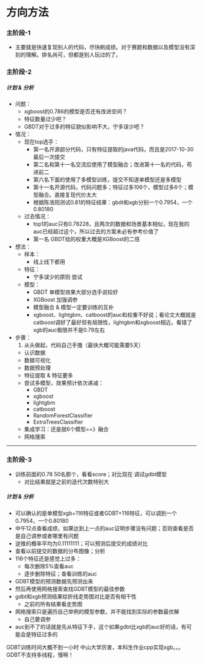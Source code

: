 # 方向方法

### 主阶段-1

- 主要就是快速复现别人的代码，尽快刷成绩。对于赛题和数据以及模型没有深刻的理解。排名尚可，但都是别人玩过的了。

### 主阶段-2

##### 计划 & 分析

- 问题：
  - xgboost的0.786的模型是否还有改进空间？
  - 特征数量过少吧？
  - GBDT对于过多的特征貌似影响不大，宁多误少吧？
- 情况：
  - 现在top选手：
    - 第一名开源部分代码，只有特征提取的java代码，而且是2017-10-30最后一次提交
    - 第二名和第十一名交流后使用了模型融合；改进第十一名的代码，苟进前二
    - 第六名下面的使用了多模型训练，提交不知道单模型还是多模型
    - 第十一名开源代码，代码问题多；特征过多106个，模型过多6个；模型融合。直接复现代价太大
    - 根据陈浩阳测试0.81的特征结果：gbdt和xgb分别一个0.7954，一个0.80180
  - 过去情况：
    - top1的auc只有0.78228，且两次的数据和场景基本相似，现在我的auc已经超过这个，所以过去的方案未必有参考价值了
    - 第一名 GBDT给的权重大概是XGBoost的二倍
- 想法：
  - 样本：
    - 线上线下都用
  - 特征：
    - 宁多误少的原则 尝试
  - 模型：
    - GBDT  单模型效果大部分选手说较好
    - XGBoost  加强调参
    - 模型融合 & 模型一定要训练的互补
    - xgboost、lightgbm、catboost的auc和权重不好说；看论文大概就是catboost调好了最好但有局限性，lightgbm和xgboost相近。看错了xgb的auc极限并不是0.79左右
- 步骤：
  1. 从头做起，代码自己手撸（最快大概可能需要5天）
    - 认识数据
    - 数据可视化
    - 数据预处理
    - 特征提取 & 特征要多
    - 尝试多模型，效果预计依次递减：
      - GBDT
      - xgboost
      - lightgbm
      - catboost
      - RandomForestClassifier
      - ExtraTreesClassifier
    - 集成学习：还是就6个模型==》融合
    - 网格搜索

***

### 主阶段-3

- 训练前面的0.78 50名那个，看看score；对比现在
调试gdbt模型
  - 对比结果就是之前的迭代次数特别大

##### 计划 & 分析

- 可以确认的是单模型xgb+116特征或者GDBT+116特征，可以调到一个0.7954，一个0.80180
- 中午12点查看成绩，如果达到上一点的auc证明步骤没有问题；否则查看是否是自己调参或者哪里有问题
- 逆推的概率平均为0.11111111；可以预测后提交的成绩对比
- 查看以前提交的数据的分布图像；分析
- 116个特征还是感觉上过多：
  - 每次删除5%查看auc
  - 逐步删除特征；查看训练的auc
- GDBT模型的预测数据先预测出来
- 然后再使用网格搜索查找GDBT模型的最佳参数
- gdbt和xgb预测结果绘折线走势图对比是否有相干性
  - 之前的所有结果看走势图
- 网格搜索只是遍历自己举例的模型参数，并不能找到实际的参数最优解
  - 自己要调参
- auc到不了的话就是先从特征下手，这个如果gdbt比xgb的auc好的话，有可能会是特征过多的

GDBT训练时间大概不到一小时
中山大学厉害，本科生作业cpp实现xgb。。。
GDBT不支持多线程，慢啊！
